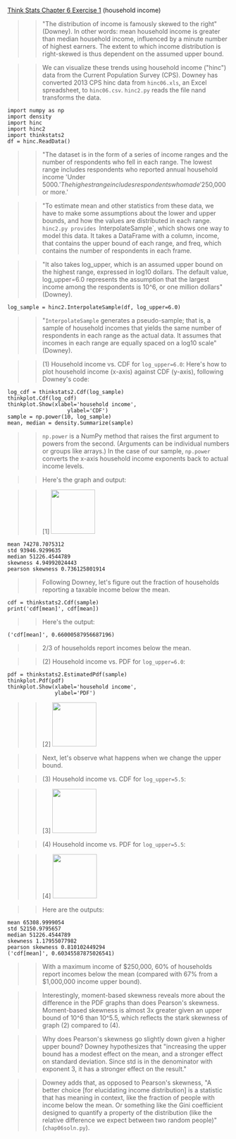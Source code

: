 [Think Stats Chapter 6 Exercise 1](http://greenteapress.com/thinkstats2/html/thinkstats2007.html#toc60) (household income)

>> "The distribution of income is famously skewed to the right" (Downey). In other words: mean household income is greater than median household income, influenced by a minute number of highest earners. The extent to which income distribution is right-skewed is thus dependent on the assumed upper bound.

>> We can visualize these trends using household income ("hinc") data from the Current Population Survey (CPS). Downey has converted 2013 CPS hinc data from `hinc06.xls`, an Excel spreadsheet, to `hinc06.csv`. `hinc2.py` reads the file nand transforms the data.
```
import numpy as np
import density
import hinc
import hinc2
import thinkstats2
df = hinc.ReadData()
```
>> "The dataset is in the form of a series of income ranges and the number of 
respondents who fell in each range. The lowest range includes respondents who 
reported annual household income 'Under $5000.' The highest range includes 
respondents who made '$250,000 or more.'

>> "To estimate mean and other statistics from these data, we have to make some assumptions about the lower and upper bounds, and how the values are distributed in each range. `hinc2.py provides `InterpolateSample`, which shows one 
way to model this data. It takes a DataFrame with a column, income, that 
contains the upper bound of each range, and freq, which contains the number of 
respondents in each frame.

>> "It also takes log_upper, which is an assumed upper bound on the highest range, expressed in log10 dollars. The default value, log_upper=6.0 represents the assumption that the largest income among the respondents is 10^6, or one million dollars" (Downey).
```
log_sample = hinc2.InterpolateSample(df, log_upper=6.0)
```
>> "`InterpolateSample` generates a pseudo-sample; that is, a sample of household incomes that yields the same number of respondents in each range as the actual data. It assumes that incomes in each range are equally spaced on a log10 scale" (Downey).

>> (1) Household income vs. CDF for `log_upper=6.0`: Here's how to plot household income (x-axis) against CDF (y-axis), following Downey's code:
```
log_cdf = thinkstats2.Cdf(log_sample)
thinkplot.Cdf(log_cdf)
thinkplot.Show(xlabel='household income',
                   ylabel='CDF')
sample = np.power(10, log_sample)
mean, median = density.Summarize(sample)
```
>> `np.power` is a NumPy method that raises the first argument to powers from the second. (Arguments can be individual numbers or groups like arrays.) In the case of our sample, `np.power` converts the x-axis household income exponents back to actual income levels.

>> Here's the graph and output:

>> [1] <a href="https://github.com/bellentuck/dsp/blob/20c20065643d8ee1543a94660f70955c3dd3ad58/.thinkstats_skewness_1.png"><img src="img/.thinkstats_skewness_1.png" style="width: 100px;" target="_blank"></a>
```
mean 74278.7075312
std 93946.9299635
median 51226.4544789
skewness 4.94992024443
pearson skewness 0.736125801914
```
>> Following Downey, let's figure out the fraction of households reporting a taxable income below the mean.
```
cdf = thinkstats2.Cdf(sample)
print('cdf[mean]', cdf[mean])
```
>> Here's the output:
```
('cdf[mean]', 0.66000587956687196)
```
>> 2/3 of households report incomes below the mean.

>> (2) Household income vs. PDF for `log_upper=6.0`:
```
pdf = thinkstats2.EstimatedPdf(sample)
thinkplot.Pdf(pdf)
thinkplot.Show(xlabel='household income',
               ylabel='PDF')
```
>> [2] <a href="https://github.com/bellentuck/dsp/blob/20c20065643d8ee1543a94660f70955c3dd3ad58/.thinkstats_skewness_2.png"><img src="img/.thinkstats_skewness_2.png" style="width: 100px;" target="_blank"></a>

>> Next, let's observe what happens when we change the upper bound. 

>> (3) Household income vs. CDF for `log_upper=5.5`: 

>> [3] <a href="https://github.com/bellentuck/dsp/blob/20c20065643d8ee1543a94660f70955c3dd3ad58/.thinkstats_skewness_3.png"><img src="img/.thinkstats_skewness_3.png" style="width: 100px;" target="_blank"></a>

>> (4) Household income vs. PDF for `log_upper=5.5`:

>> [4] <a href="https://github.com/bellentuck/dsp/blob/20c20065643d8ee1543a94660f70955c3dd3ad58/.thinkstats_skewness_4.png"><img src="img/.thinkstats_skewness_4.png" style="width: 100px;" target="_blank"></a>

>> Here are the outputs:
```
mean 65308.9999054
std 52150.9795657
median 51226.4544789
skewness 1.17955077982
pearson skewness 0.810102449294
('cdf[mean]', 0.60345587875026541)
```
>> With a maximum income of $250,000, 60% of households report incomes below the mean (compared with 67% from a $1,000,000 income upper bound).

>> Interestingly, moment-based skewness reveals more about the difference in the PDF graphs than does Pearson's skewness. Moment-based skewness is almost 3x greater given an upper bound of 10^6 than 10^5.5, which reflects the stark skewness of graph (2) compared to (4).

>> Why does Pearson's skewness go slightly down given a higher upper bound? Downey hypothesizes that "increasing the upper bound has a modest effect on the mean, and a stronger effect on standard deviation.  Since std is in the denominator with exponent 3, it has a stronger effect on the result."

>> Downey adds that, as opposed to Pearson's skewness, "A better choice [for elucidating income distribution] is a statistic that has meaning in context, like the fraction of people with income below the mean.  Or something like the Gini coefficient designed to quantify a property of the distribution (like the relative difference we expect between two random people)" (`chap06soln.py`).